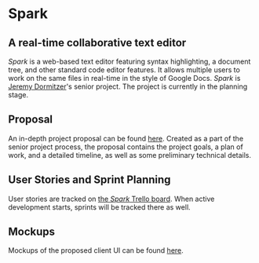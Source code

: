 # Spark
## A real-time collaborative text editor

*Spark* is a web-based text editor featuring syntax highlighting, a document tree, and other standard code editor features. It allows multiple users to work on the same files in real-time in the style of Google Docs. *Spark* is [Jeremy Dormitzer](http://jeremydormitzer.com)'s senior project. The project is currently in the planning stage.

## Proposal
An in-depth project proposal can be found [here](https://jdormit.github.io/senior-project-proposal). Created as a part of the senior project process, the proposal contains the project goals, a plan of work, and a detailed timeline, as well as some preliminary technical details.

## User Stories and Sprint Planning
User stories are tracked on [the *Spark* Trello board](https://trello.com/b/pREfdFQ7/spark). When active development starts, sprints will be tracked there as well.

## Mockups
Mockups of the proposed client UI can be found [here](./mockups).
